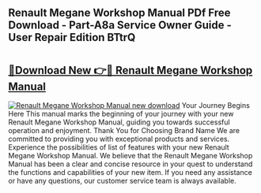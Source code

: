 ## Renault Megane Workshop Manual PDf Free Download - Part-A8a Service Owner Guide - User Repair Edition BTtrQ

# <h2><a href="http://bc46834.oget.top/?id=Renault+Megane+Workshop+Manual">🔗Download New 👉🔴 Renault Megane Workshop Manual</a></h2>

[![Renault Megane Workshop Manual new download](https://i.imgur.com/5g1atiW.png)](http://bc46834.oget.top/?id=Renault+Megane+Workshop+Manual)
Your Journey Begins Here This manual marks the beginning of your journey with your new Renault Megane Workshop Manual, guiding you towards successful operation and enjoyment. Thank You for Choosing Brand Name We are committed to providing you with exceptional products and services. Experience the possibilities of list of features with your new Renault Megane Workshop Manual. We believe that the Renault Megane Workshop Manual has been a clear and concise resource in your quest to understand the functions and capabilities of your new item. If you need any assistance or have any questions, our customer service team is always available.
